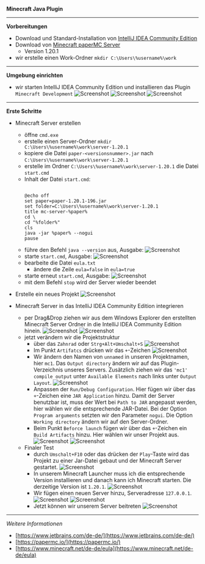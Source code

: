 **Minecraft Java Plugin**

---

**Vorbereitungen**

- Download und Standard-Installation von [IntelliJ IDEA Community Edition](https://www.jetbrains.com/de-de/idea/download/)
- Download von [Minecraft paperMC Server](https://papermc.io/downloads/all)
  - Version 1.20.1
- wir erstelle einen Work-Ordner `mkdir C:\Users\%username%\work`

---

**Umgebung einrichten**

- wir starten IntelliJ IDEA Community Edition und installieren das Plugin `Minecraft Development`
  ![Screenshot](https://github.com/dr-woitschek/minecraft/blob/main/JavaEdition/Plugins/Grundlage-Work/Bilder/IntelliJ_IDEA_01.jpg)
  ![Screenshot](https://github.com/dr-woitschek/minecraft/blob/main/JavaEdition/Plugins/Grundlage-Work/Bilder/IntelliJ_IDEA_02.jpg)
  ![Screenshot](https://github.com/dr-woitschek/minecraft/blob/main/JavaEdition/Plugins/Grundlage-Work/Bilder/IntelliJ_IDEA_03.jpg)

---

**Erste Schritte**

- Minecraft Server erstellen
  - öffne `cmd.exe`
  - erstelle einen Server-Ordner `mkdir C:\Users\%username%\work\server-1.20.1`
  - kopiere die Datei `paper-<versionsnummer>.jar` nach `C:\Users\%username%\work\server-1.20.1`
  - erstelle im Ordner `C:\Users\%username%\work\server-1.20.1` die Datei `start.cmd`
  - Inhalt der Datei `start.cmd`:
    ```
    
    @echo off
    set paper=paper-1.20.1-196.jar
    set folder=C:\Users\%username%\work\server-1.20.1
    title mc-server-%paper%
    cd \
    cd "%folder%"
    cls
    java -jar %paper% --nogui
    pause
    
    ```
  - führe den Befehl `java --version` aus, Ausgabe:
    ![Screenshot](https://github.com/dr-woitschek/minecraft/blob/main/JavaEdition/Plugins/Grundlage-Work/Bilder/cmd_java_version.jpg)
  - starte `start.cmd`, Ausgabe:
    ![Screenshot](https://github.com/dr-woitschek/minecraft/blob/main/JavaEdition/Plugins/Grundlage-Work/Bilder/ausgabe_start_cmd1.jpg)
  - bearbeite die Datei `eula.txt`
    - ändere die Zeile `eula=false` in `eula=true`
  - starte erneut `start.cmd`, Ausgabe:
    ![Screenshot](https://github.com/dr-woitschek/minecraft/blob/main/JavaEdition/Plugins/Grundlage-Work/Bilder/ausgabe_start_cmd2.jpg)
  - mit dem Befehl `stop` wird der Server wieder beendet

- Erstelle ein neues Projekt
  ![Screenshot](https://github.com/dr-woitschek/minecraft/blob/main/JavaEdition/Plugins/Grundlage-Work/Bilder/IntelliJ_IDEA_04.jpg)

- Minecraft Server in das IntelliJ IDEA Community Edition integrieren
  - per Drag&Drop ziehen wir aus dem Windows Explorer den erstellten Minecraft Server Ordner in die IntelliJ IDEA Community Edition hinein.
    ![Screenshot](https://github.com/dr-woitschek/minecraft/blob/main/JavaEdition/Plugins/Grundlage-Work/Bilder/IntelliJ_IDEA_05.jpg)
    ![Screenshot](https://github.com/dr-woitschek/minecraft/blob/main/JavaEdition/Plugins/Grundlage-Work/Bilder/IntelliJ_IDEA_06.jpg)
  - jetzt verändern wir die Projektstruktur
    - über das `Zahnrad` oder `Strg+Alt+Umschalt+S`
	  ![Screenshot](https://github.com/dr-woitschek/minecraft/blob/main/JavaEdition/Plugins/Grundlage-Work/Bilder/IntelliJ_IDEA_07.jpg)
    - Im Punkt `Artifatcs` drücken wir das `+`-Zeichen
	  ![Screenshot](https://github.com/dr-woitschek/minecraft/blob/main/JavaEdition/Plugins/Grundlage-Work/Bilder/IntelliJ_IDEA_08.jpg)
    - Wir ändern den Namen von `unnamed` in unseren Projektnamen, hier `mc1`. Das `Output directory` ändern wir auf das Plugin-Verzeichnis unseres Servers. Zusätzlich ziehen wir das `'mc1' compile output` unter `Available Elements` nach links unter `Output Layout`.
      ![Screenshot](https://github.com/dr-woitschek/minecraft/blob/main/JavaEdition/Plugins/Grundlage-Work/Bilder/IntelliJ_IDEA_09.jpg)
    - Anpassen der `Run/Debug Configuration`. Hier fügen wir über das `+`-Zeichen eine `JAR Application` hinzu. Damit der Server benutzbar ist, muss der Wert bei `Path to JAR` angepasst werden, hier wählen wir die entsprechende JAR-Datei. Bei der Option `Program arguments` setzten wir den Parameter `nogui`. Die Option `Working directory` ändern wir auf den Server-Ordner.
    - Beim Punkt `Beforce launch` fügen wir über das `+`-Zeichen ein `Build Artifacts` hinzu. Hier wählen wir unser Projekt aus.
	  ![Screenshot](https://github.com/dr-woitschek/minecraft/blob/main/JavaEdition/Plugins/Grundlage-Work/Bilder/IntelliJ_IDEA_10.jpg)
	  ![Screenshot](https://github.com/dr-woitschek/minecraft/blob/main/JavaEdition/Plugins/Grundlage-Work/Bilder/IntelliJ_IDEA_11.jpg)
  - Finaler Test
    - durch `Umschalt+F10` oder das drücken der `Play`-Taste wird das Projekt zu einer Jar-Datei gebaut und der Minecraft Server gestartet.
      ![Screenshot](https://github.com/dr-woitschek/minecraft/blob/main/JavaEdition/Plugins/Grundlage-Work/Bilder/IntelliJ_IDEA_12.jpg)
    - In unserem Minecraft Launcher muss ich die entsprechende Version installieren und danach kann ich Minecraft starten. Die derzeitige Version ist `1.20.1`.
      ![Screenshot](https://github.com/dr-woitschek/minecraft/blob/main/JavaEdition/Plugins/Grundlage-Work/Bilder/mc01.jpg)
	- Wir fügen einen neuen Server hinzu, Serveradresse `127.0.0.1`.
	  ![Screenshot](https://github.com/dr-woitschek/minecraft/blob/main/JavaEdition/Plugins/Grundlage-Work/Bilder/mc02.jpg)
      ![Screenshot](https://github.com/dr-woitschek/minecraft/blob/main/JavaEdition/Plugins/Grundlage-Work/Bilder/mc03.jpg)
    - Jetzt können wir unserem Server beitreten
      ![Screenshot](https://github.com/dr-woitschek/minecraft/blob/main/JavaEdition/Plugins/Grundlage-Work/Bilder/mc04.jpg)

---

_Weitere Informationen_
- [https://www.jetbrains.com/de-de/](https://www.jetbrains.com/de-de/)
- [https://papermc.io/](https://papermc.io/)
- [https://www.minecraft.net/de-de/eula](https://www.minecraft.net/de-de/eula)
